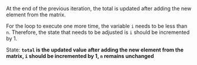 At the end of the previous iteration, the total is updated after adding the new element from the matrix. 

For the loop to execute one more time, the variable `i` needs to be less than `n`. Therefore, the state that needs to be adjusted is `i` should be incremented by 1.

State: **`total` is the updated value after adding the new element from the matrix, `i` should be incremented by 1, `n` remains unchanged**